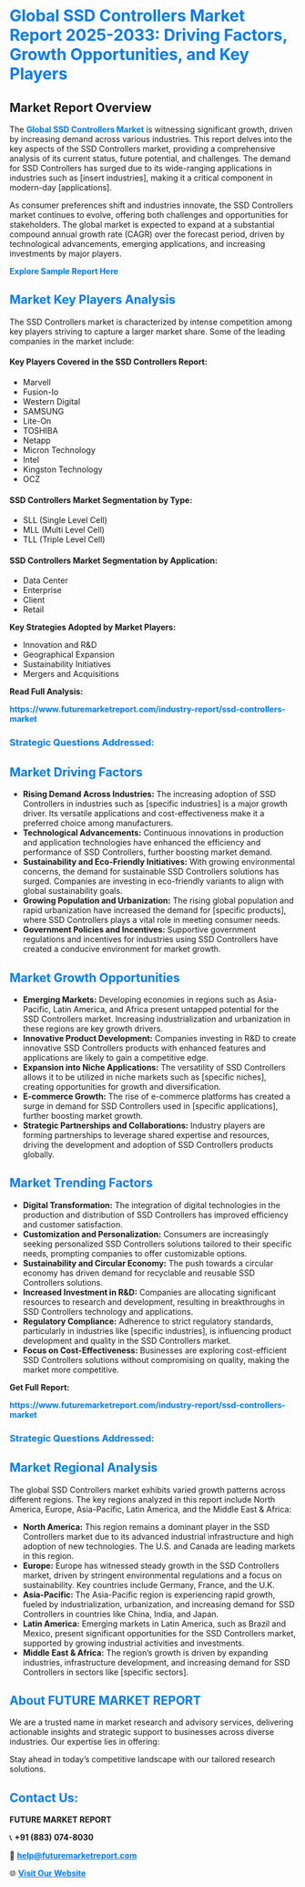 <h1 style="color: #007BFF;">Global SSD Controllers Market Report 2025-2033: Driving Factors, Growth Opportunities, and Key Players</h1>

<section id="overview">
<h2>Market Report Overview</h2>
<p>The <a href="https://www.futuremarketreport.com/industry-report/ssd-controllers-market" style="color: #007BFF; text-decoration: none;"><strong>Global SSD Controllers Market</strong></a> is witnessing significant growth, driven by increasing demand across various industries. This report delves into the key aspects of the SSD Controllers market, providing a comprehensive analysis of its current status, future potential, and challenges. The demand for SSD Controllers has surged due to its wide-ranging applications in industries such as [insert industries], making it a critical component in modern-day [applications].</p>
<p>As consumer preferences shift and industries innovate, the SSD Controllers market continues to evolve, offering both challenges and opportunities for stakeholders. The global market is expected to expand at a substantial compound annual growth rate (CAGR) over the forecast period, driven by technological advancements, emerging applications, and increasing investments by major players.</p>
</section>

<section id="overview">
<p><a href="https://www.futuremarketreport.com/request-sample/reportId=76017" style="color: #007BFF; text-decoration: none;"><strong>Explore Sample Report Here</strong></a></p>
</section>

<section id="key-players">
<h2 style="color: #007BFF;">Market Key Players Analysis</h2>
<p>The SSD Controllers market is characterized by intense competition among key players striving to capture a larger market share. Some of the leading companies in the market include:</p>
<h4>Key Players Covered in the SSD Controllers Report:</h4>
<ul><li>Marvell</li><li>Fusion-Io</li><li>Western Digital</li><li>SAMSUNG</li><li>Lite-On</li><li>TOSHIBA</li><li>Netapp</li><li>Micron Technology</li><li>Intel</li><li>Kingston Technology</li><li>OCZ</li></ul>
<h4>SSD Controllers Market Segmentation by Type:</h4>
<ul><li>SLL (Single Level Cell)</li><li>MLL (Multi Level Cell)</li><li>TLL (Triple Level Cell)</li></ul>

<h4>SSD Controllers Market Segmentation by Application:</h4>
<ul><li>Data Center</li><li>Enterprise</li><li>Client</li><li>Retail</li></ul>
<p><strong>Key Strategies Adopted by Market Players:</strong></p>
<ul>
<li>Innovation and R&D</li>
<li>Geographical Expansion</li>
<li>Sustainability Initiatives</li>
<li>Mergers and Acquisitions</li>
</ul>
</section>

<section>
<p><strong>Read Full Analysis: </strong></p><a href="https://www.futuremarketreport.com/industry-report/ssd-controllers-market" style="color: #007BFF; text-decoration: none;"><strong>https://www.futuremarketreport.com/industry-report/ssd-controllers-market</strong></a>
<h3 style="color: #007BFF;">Strategic Questions Addressed:</h3>
</section>

<section id="driving-factors">
<h2 style="color: #007BFF;">Market Driving Factors</h2>
<ul>
<li><strong>Rising Demand Across Industries:</strong> The increasing adoption of SSD Controllers in industries such as [specific industries] is a major growth driver. Its versatile applications and cost-effectiveness make it a preferred choice among manufacturers.</li>
<li><strong>Technological Advancements:</strong> Continuous innovations in production and application technologies have enhanced the efficiency and performance of SSD Controllers, further boosting market demand.</li>
<li><strong>Sustainability and Eco-Friendly Initiatives:</strong> With growing environmental concerns, the demand for sustainable SSD Controllers solutions has surged. Companies are investing in eco-friendly variants to align with global sustainability goals.</li>
<li><strong>Growing Population and Urbanization:</strong> The rising global population and rapid urbanization have increased the demand for [specific products], where SSD Controllers plays a vital role in meeting consumer needs.</li>
<li><strong>Government Policies and Incentives:</strong> Supportive government regulations and incentives for industries using SSD Controllers have created a conducive environment for market growth.</li>
</ul>
</section>

<section id="growth-opportunities">
<h2 style="color: #007BFF;">Market Growth Opportunities</h2>
<ul>
<li><strong>Emerging Markets:</strong> Developing economies in regions such as Asia-Pacific, Latin America, and Africa present untapped potential for the SSD Controllers market. Increasing industrialization and urbanization in these regions are key growth drivers.</li>
<li><strong>Innovative Product Development:</strong> Companies investing in R&D to create innovative SSD Controllers products with enhanced features and applications are likely to gain a competitive edge.</li>
<li><strong>Expansion into Niche Applications:</strong> The versatility of SSD Controllers allows it to be utilized in niche markets such as [specific niches], creating opportunities for growth and diversification.</li>
<li><strong>E-commerce Growth:</strong> The rise of e-commerce platforms has created a surge in demand for SSD Controllers used in [specific applications], further boosting market growth.</li>
<li><strong>Strategic Partnerships and Collaborations:</strong> Industry players are forming partnerships to leverage shared expertise and resources, driving the development and adoption of SSD Controllers products globally.</li>
</ul>
</section>

<section id="trending-factors">
<h2 style="color: #007BFF;">Market Trending Factors</h2>
<ul>
<li><strong>Digital Transformation:</strong> The integration of digital technologies in the production and distribution of SSD Controllers has improved efficiency and customer satisfaction.</li>
<li><strong>Customization and Personalization:</strong> Consumers are increasingly seeking personalized SSD Controllers solutions tailored to their specific needs, prompting companies to offer customizable options.</li>
<li><strong>Sustainability and Circular Economy:</strong> The push towards a circular economy has driven demand for recyclable and reusable SSD Controllers solutions.</li>
<li><strong>Increased Investment in R&D:</strong> Companies are allocating significant resources to research and development, resulting in breakthroughs in SSD Controllers technology and applications.</li>
<li><strong>Regulatory Compliance:</strong> Adherence to strict regulatory standards, particularly in industries like [specific industries], is influencing product development and quality in the SSD Controllers market.</li>
<li><strong>Focus on Cost-Effectiveness:</strong> Businesses are exploring cost-efficient SSD Controllers solutions without compromising on quality, making the market more competitive.</li>
</ul>
</section>

<section>
<p><strong>Get Full Report: </strong></p><a href="https://www.futuremarketreport.com/industry-report/ssd-controllers-market" style="color: #007BFF; text-decoration: none;"><strong>https://www.futuremarketreport.com/industry-report/ssd-controllers-market</strong></a>
<h3 style="color: #007BFF;">Strategic Questions Addressed:</h3>
</section>


<section id="regional-analysis">
<h2 style="color: #007BFF;">Market Regional Analysis</h2>
<p>The global SSD Controllers market exhibits varied growth patterns across different regions. The key regions analyzed in this report include North America, Europe, Asia-Pacific, Latin America, and the Middle East & Africa:</p>
<ul>
<li><strong>North America:</strong> This region remains a dominant player in the SSD Controllers market due to its advanced industrial infrastructure and high adoption of new technologies. The U.S. and Canada are leading markets in this region.</li>
<li><strong>Europe:</strong> Europe has witnessed steady growth in the SSD Controllers market, driven by stringent environmental regulations and a focus on sustainability. Key countries include Germany, France, and the U.K.</li>
<li><strong>Asia-Pacific:</strong> The Asia-Pacific region is experiencing rapid growth, fueled by industrialization, urbanization, and increasing demand for SSD Controllers in countries like China, India, and Japan.</li>
<li><strong>Latin America:</strong> Emerging markets in Latin America, such as Brazil and Mexico, present significant opportunities for the SSD Controllers market, supported by growing industrial activities and investments.</li>
<li><strong>Middle East & Africa:</strong> The region’s growth is driven by expanding industries, infrastructure development, and increasing demand for SSD Controllers in sectors like [specific sectors].</li>
</ul>
</section>

<footer>
<h2 style="color: #007BFF;">About FUTURE MARKET REPORT</h2>
<p>We are a trusted name in market research and advisory services, delivering actionable insights and strategic support to businesses across diverse industries. Our expertise lies in offering:</p>

<p>Stay ahead in today’s competitive landscape with our tailored research solutions.</p>

<h2 style="color: #007BFF;">Contact Us:</h2>
<p><strong>FUTURE MARKET REPORT</strong></p>
<p>📞 <strong>+91 (883) 074-8030</strong></p>
<p>📧 <strong><a href="mailto:help@futuremarketreport.com" style="color: #007BFF;">help@futuremarketreport.com</a></strong></p>
<p>🌐 <strong><a href="https://www.futuremarketreport.com/" style="color: #007BFF;">Visit Our Website</a></strong></p>
</footer>